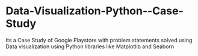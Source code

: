 # Data-Visualization-Python--Case-Study

Its a Case Study of Google Playstore with problem statements solved 
using Data visualization using Python libraries like Matplotlib and Seaborn
